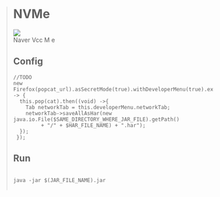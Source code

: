 > # NVMe
> [![](https://github.com/TaYaKi71751/NVme/actions/workflows/main.yml/badge.svg)](https://github.com/TaYaKi71751/NVme/actions/workflows/main.yml)
> <br>
> Naver Vcc M e
> ## Config
> ```
> //TODO 
> new Firefox(popcat_url).asSecretMode(true).withDeveloperMenu(true).execute().then(this -> {
>   this.pop(cat).then((void) ->{
>     Tab networkTab = this.developerMenu.networkTab;
>     networkTab->saveAllAsHar(new java.io.File($SAME_DIRECTORY_WHERE_JAR_FILE).getPath() 
>          + "/" + $HAR_FILE_NAME) + ".har");
>   }); 
>  });
> ```
> ## Run
> <pre>
> <code>
> java -jar $(JAR_FILE_NAME).jar
> </code>
> </pre>
